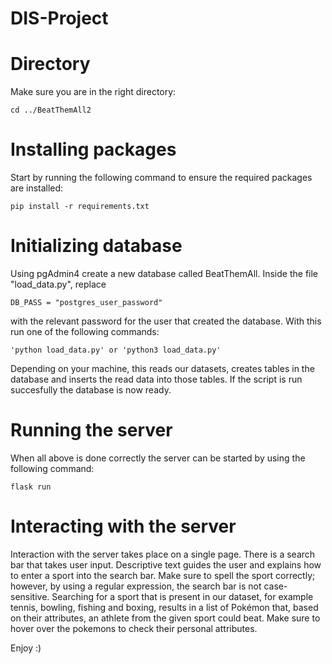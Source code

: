 # DIS-Project


# Directory
Make sure you are in the right directory:

    cd ../BeatThemAll2

# Installing packages
Start by running the following command to ensure the required packages are installed:

    pip install -r requirements.txt

# Initializing database
Using pgAdmin4 create a new database called BeatThemAll. Inside the file "load_data.py", replace

    DB_PASS = "postgres_user_password"

with the relevant password for the user that created the database. With this run one of the following commands:

    'python load_data.py' or 'python3 load_data.py'

Depending on your machine, this reads our datasets, creates tables in the database and inserts the read data into those tables. If the script is run succesfully the database is now ready.

# Running the server
When all above is done correctly the server can be started by using the following command:

    flask run

# Interacting with the server
Interaction with the server takes place on a single page. There is a search bar that takes user input. Descriptive text guides the user and explains how to enter a sport into the search bar. Make sure to spell the sport correctly; however, by using a regular expression, the search bar is not case-sensitive. Searching for a sport that is present in our dataset, for example tennis, bowling, fishing and boxing, results in a list of Pokémon that, based on their attributes, an athlete from the given sport could beat. Make sure to hover over the pokemons to check their personal attributes.

Enjoy :)